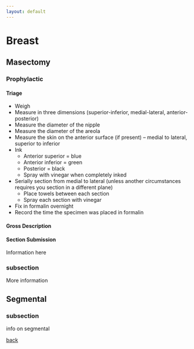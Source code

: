 ```yaml
---
layout: default
---
```


# Breast

## Masectomy

### Prophylactic
#### Triage

- Weigh
- Measure in three dimensions (superior-inferior, medial-lateral, anterior-posterior)
- Measure the diameter of the nipple
- Measure the diameter of the areola
- Measure the skin on the anterior surface (if present) – medial to lateral, superior to inferior
- Ink
	- Anterior superior = blue
	- Anterior inferior = green
	- Posterior = black
	- Spray with vinegar when completely inked
- Serially section from medial to lateral (unless another circumstances requires you section in a different plane)
	- Place towels between each section
	- Spray each section with vinegar
- Fix in formalin overnight
- Record the time the specimen was placed in formalin

#### Gross Description
#### Section Submission

Information here

### subsection

More information

## Segmental

### subsection

info on segmental

[back](./../)
